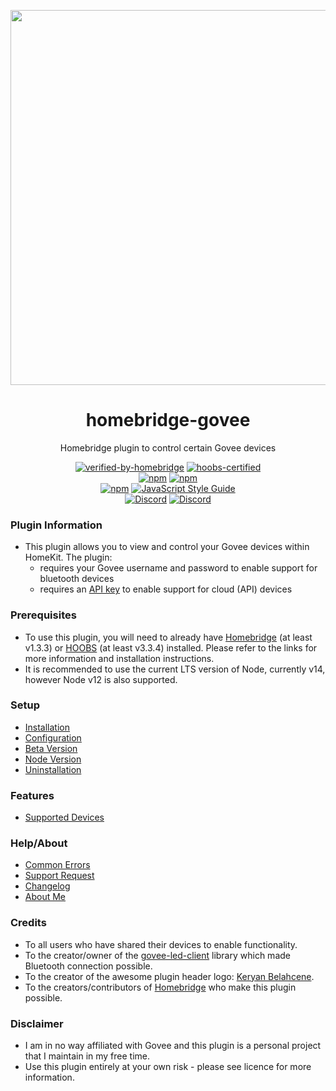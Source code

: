 <p align="center">
   <a href="https://github.com/bwp91/homebridge-govee"><img src="https://user-images.githubusercontent.com/43026681/101324574-5e997d80-3862-11eb-81b0-932330f6e242.png" width="600px"></a>
</p>
<span align="center">
  
# homebridge-govee

Homebridge plugin to control certain Govee devices

[![verified-by-homebridge](https://badgen.net/badge/homebridge/verified/purple)](https://github.com/homebridge/homebridge/wiki/Verified-Plugins)
[![hoobs-certified](https://badgen.net/badge/HOOBS/certified/yellow)](https://plugins.hoobs.org/plugin/homebridge-govee)  
 [![npm](https://img.shields.io/npm/v/homebridge-govee/latest?label=latest)](https://www.npmjs.com/package/homebridge-govee)
[![npm](https://img.shields.io/npm/v/homebridge-govee/beta?label=beta)](https://github.com/bwp91/homebridge-govee/wiki/Beta-Version)  
 [![npm](https://img.shields.io/npm/dt/homebridge-govee)](https://www.npmjs.com/package/homebridge-govee)
[![JavaScript Style Guide](https://img.shields.io/badge/code_style-standard-brightgreen.svg)](https://standardjs.com)  
 [![Discord](https://img.shields.io/discord/784827113378676736?color=728ED5&logo=discord&label=bwp91-discord)](https://discord.com/channels/784827113378676736/784827113378676739)
[![Discord](https://img.shields.io/discord/432663330281226270?color=728ED5&logo=discord&label=hb-discord)](https://discord.com/channels/432663330281226270/742733745743855627)

</span>

### Plugin Information

- This plugin allows you to view and control your Govee devices within HomeKit. The plugin:
  - requires your Govee username and password to enable support for bluetooth devices
  - requires an [API key](https://github.com/bwp91/homebridge-govee/wiki/Configuration#obtaining-your-api-key) to enable support for cloud (API) devices

### Prerequisites

- To use this plugin, you will need to already have [Homebridge](https://homebridge.io) (at least v1.3.3) or [HOOBS](https://hoobs.org) (at least v3.3.4) installed. Please refer to the links for more information and installation instructions.
- It is recommended to use the current LTS version of Node, currently v14, however Node v12 is also supported.

### Setup

- [Installation](https://github.com/bwp91/homebridge-govee/wiki/Installation)
- [Configuration](https://github.com/bwp91/homebridge-govee/wiki/Configuration)
- [Beta Version](https://github.com/bwp91/homebridge-govee/wiki/Beta-Version)
- [Node Version](https://github.com/bwp91/homebridge-govee/wiki/Node-Version)
- [Uninstallation](https://github.com/bwp91/homebridge-govee/wiki/Uninstallation)

### Features

- [Supported Devices](https://github.com/bwp91/homebridge-govee/wiki/Supported-Devices)

### Help/About

- [Common Errors](https://github.com/bwp91/homebridge-govee/wiki/Common-Errors)
- [Support Request](https://github.com/bwp91/homebridge-govee/issues/new/choose)
- [Changelog](https://github.com/bwp91/homebridge-govee/blob/latest/CHANGELOG.md)
- [About Me](https://github.com/sponsors/bwp91)

### Credits

- To all users who have shared their devices to enable functionality.
- To the creator/owner of the [govee-led-client](https://www.npmjs.com/package/govee-led-client) library which made Bluetooth connection possible.
- To the creator of the awesome plugin header logo: [Keryan Belahcene](https://www.instagram.com/keryan.me).
- To the creators/contributors of [Homebridge](https://homebridge.io) who make this plugin possible.

### Disclaimer

- I am in no way affiliated with Govee and this plugin is a personal project that I maintain in my free time.
- Use this plugin entirely at your own risk - please see licence for more information.
